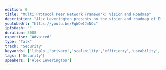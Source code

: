 ```yaml
---
edition: 0
title: "Multi Protocol Peer Network Framework: Vision and Roadmap"
description: "Alex Leverington presents on the vision and roadmap of Ethereum's multi protocol peer network framework."
youtubeUrl: "https://youtu.be/FqWOeJJmNQc"
ipfsHash: ""
duration: 3088
expertise: "Advanced"
type: "Talk"
track: "Security"
keywords: ['libp2p','privacy','scalability','efficiency','useability','packets','tcp','ipv6','tps','security','whisper','swarm','encryption']
tags: ['Security']
speakers: ['Alex Leverington']
---
```

